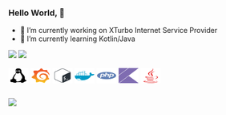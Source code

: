 ### Hello World, 👋

<!--
**JoaoCaastro/JoaoCaastro** is a ✨ _special_ ✨ repository because its `README.md` (this file) appears on your GitHub profile.

Here are some ideas to get you started:
-->

- 🔭 I’m currently working on XTurbo Internet Service Provider
- 🌱 I’m currently learning Kotlin/Java
<!--
- 👯 I’m looking to collaborate on ...
- 🤔 I’m looking for help with ...
- 💬 Ask me about ...
- 📫 How to reach me: ...
- 😄 Pronouns: ...
- ⚡ Fun fact: ...
-->

<div>
  <img height="180em" src="https://github-readme-stats.vercel.app/api?username=JoaoCaastro&show_icons=true&theme=dark&include_all_commits=true&count_private=true"/>
  <img height="180em" src="https://github-readme-stats.vercel.app/api/top-langs/?username=JoaoCaastro&layout=compact&langs_count=16&theme=dark"/>
</div>

<div style="display: inline_block"><br>
  <img align="center" alt="Joao-Linux" height="30" width="40" src="https://raw.githubusercontent.com/devicons/devicon/master/icons/linux/linux-plain.svg">
  <img align="center" alt="Joao-Grafana" height="30" width="40" src="https://github.com/devicons/devicon/blob/master/icons/grafana/grafana-original.svg">
  <img align="center" alt="Joao-Bash" height="30" width="40" src="https://raw.githubusercontent.com/devicons/devicon/master/icons/bash/bash-plain.svg">
  <img align="center" alt="Joao-Docker" height="30" width="40" src="https://github.com/devicons/devicon/blob/master/icons/docker/docker-plain.svg">
  <img align="center" alt="Joao-Php" height="30" width="40" src="https://raw.githubusercontent.com/devicons/devicon/master/icons/php/php-plain.svg">
  <img align="center" alt="Joao-Kotlin" height="30" width="40" src="https://raw.githubusercontent.com/devicons/devicon/master/icons/kotlin/kotlin-plain.svg">
  <img align="center" alt="Joao-Java" height="30" width="40" src="https://raw.githubusercontent.com/devicons/devicon/master/icons/java/java-plain.svg">
  <!-- <img align="right" alt="Joao-gif" src="https://cdn.discordapp.com/attachments/795358919417397249/825430589581688872/hi.gif"> -->
</div>
  
##
  
<div>
  <a href = "mailto:cjoao.contato@gmail.com"><img src="https://img.shields.io/badge/Gmail-D14836?style=for-the-badge&logo=gmail&logoColor=white" target="_blank"></a>
</div>

<!-- ![Snake animation](https://github.com/JoaoCaastro/JoaoCaastro/blob/output/github-contribution-grid-snake.svg) -->
